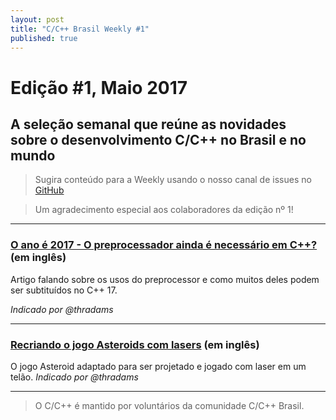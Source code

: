 ```yaml
---
layout: post
title: "C/C++ Brasil Weekly #1"
published: true
---
```

# Edição #1, Maio 2017

## A seleção semanal que reúne as novidades sobre o desenvolvimento C/C++ no Brasil e no mundo

>Sugira conteúdo para a Weekly usando o nosso canal de issues no [GitHub](https://github.com/ccppbrasil/ccppbrasil.github.io/issues)

>Um agradecimento especial aos colaboradores da edição nº 1!

---

### [O ano é 2017 - O preprocessador ainda é necessário em C++?](http://foonathan.net/blog/2017/05/08/preprocessor.html) (em inglês)

Artigo falando sobre os usos do preprocessor e como muitos deles podem ser subtituídos no C++ 17.

_Indicado por @thradams_


---

### [Recriando o jogo Asteroids com lasers](https://www.youtube.com/watch?v=FkHjG759ABY) (em inglês)
O jogo Asteroid adaptado para ser projetado e jogado com laser em um telão.
_Indicado por @thradams_

---


>O C/C++ é mantido por voluntários da comunidade C/C++ Brasil.
